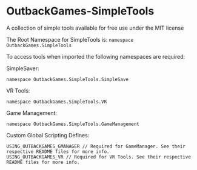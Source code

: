 # OutbackGames-SimpleTools
 A collection of simple tools available for free use under the MIT license
 
 The Root Namespace for SimpleTools is:
 ```namespace OutbackGames.SimpleTools```
 
 To access tools when imported the following namespaces are required:
 
 SimpleSaver:
 ```
 namespace OutbackGames.SimpleTools.SimpleSave
 ```
 
 VR Tools:
 ```
 namespace OutbackGames.SimpleTools.VR
 ```
 
 Game Management:
 ```
 namespace OutbackGames.SimpleTools.GameManagement
 ```


Custom Global Scripting Defines:
```
USING_OUTBACKGAMES_GMANAGER // Required for GameManager. See their respective README files for more info.
USING_OUTBACKGAMES_VR // Required for VR Tools. See their respective README files for more info.
